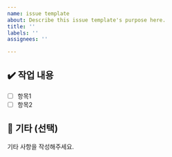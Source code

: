 ```yaml
---
name: issue template
about: Describe this issue template's purpose here.
title: ''
labels: ''
assignees: ''

---
```


## ✔️ 작업 내용
- [ ] 항목1
- [ ] 항목2

## 💬 기타 (선택)
기타 사항을 작성해주세요.

